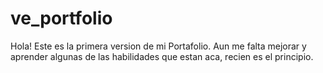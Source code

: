 # ve_portfolio
Hola! Este es la primera version de mi Portafolio. Aun me falta mejorar y aprender algunas de las habilidades que estan aca, recien es el principio.

